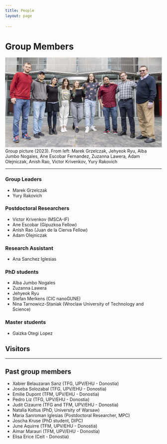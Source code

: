 ```yaml
---
title: People
layout: page

---
```

# Group Members

<img class="image" src="/assets/images/NanoSpec_web.jpg" alt="Alt Text">
<figcaption class="caption">Group picture (2023). From left: Marek Grzelczak, Jehyeok Ryu, Alba Jumbo Nogales, Ane Escobar Fernandez, Zuzanna Lawera, Adam Olejniczak, Anish Rao, Victor Krivenkov, Yury Rakovich</figcaption>

---

### Group Leaders

- Marek Grzelczak
- Yury Rakovich

### Postdoctoral Researchers

- Victor Krivenkov (MSCA-IF)
- Ane Escobar (Gipuzkoa Fellow)
- Anish Rao (Juan de la Cierva Fellow)
- Adam Olejniczak

### Research Assistant

- Ana Sanchez Iglesias

### PhD students

- Alba Jumbo Nogales
- Zuzanna Lawera
- Jehyeok Ryu
- Stefan Merkens (CIC nanoGUNE)
- Nina Tarnowicz-Staniak (Wroclaw University of Technology and Science)

### Master students

- Gaizka Otegi Lopez

## Visitors

---

## Past group members

- Xabier Belauzaran Sanz (TFG, UPV/EHU - Donostia)
- Joseba Solozabal (TFG, UPV/EHU - Donostia)
- Emilie Dupont (TFM, UPV/EHU - Donostia)
- Pedro Liz (TFG, UPV/EHU - Donostia)
- Judit Cizaurre (TFG and TFM, UPV/EHU - Donostia)
- Natalia Koltus (PhD, University of Warsaw)
- Maria Sanroman Iglesias (Postdoctoral Researcher, MPC)
- Joscha Kruse (PhD student, DIPC)
- June Aquirre (TFM, UPV/EHU - Donostia)
- Aimar Marauri (TFM, UPV/EHU - Donostia)
- Elisa Erice (Ceit - Donostia)
